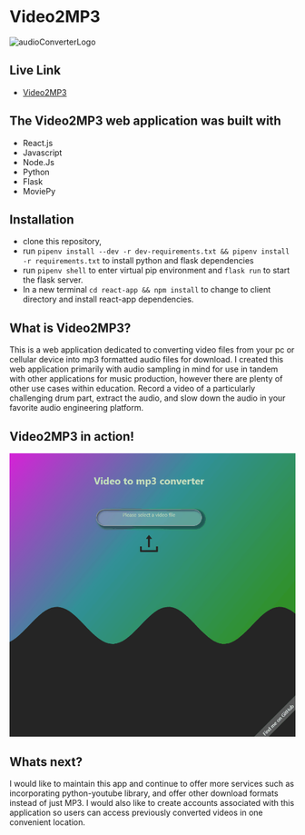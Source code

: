# Video2MP3

![audioConverterLogo](https://user-images.githubusercontent.com/71041585/122623969-0e8e4580-d053-11eb-9b53-edfc19e6519f.png)

## Live Link

* [Video2MP3](https://video2audio.herokuapp.com/)

## The Video2MP3 web application was built with

* React.js
* Javascript
* Node.Js
* Python
* Flask
* MoviePy

## Installation
* clone this repository,
* run `pipenv install --dev -r dev-requirements.txt && pipenv install -r requirements.txt` to install python and flask dependencies
* run `pipenv shell` to enter virtual pip environment and `flask run` to start the flask server.
* In a new terminal `cd react-app && npm install` to change to client directory and install react-app dependencies. 


## What is Video2MP3?

This is a web application dedicated to converting video files from your pc or cellular device into mp3 formatted audio files for download. I created this web application primarily with audio sampling in mind for use in tandem with other applications for music production, however there are plenty of other use cases within education. Record a video of a particularly challenging drum part, extract the audio, and slow down the audio in your favorite audio engineering platform.

## Video2MP3 in action!

![gif](audioconverter.gif)

## Whats next?

I would like to maintain this app and continue to offer more services such as incorporating python-youtube library, and offer other download formats instead of just MP3. I would also like to create accounts associated with this application so users can access previously converted videos in one convenient location.

